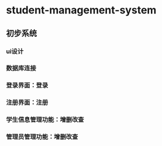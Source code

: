 # student-management-system
## 初步系统
### ui设计
### 数据库连接
### 登录界面：登录
### 注册界面：注册
### 学生信息管理功能：增删改查
### 管理员管理功能：增删改查
